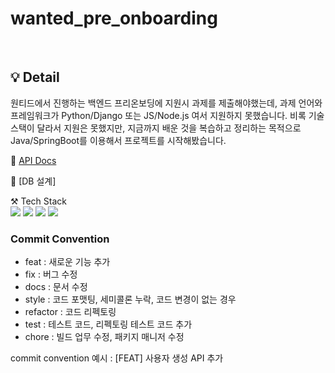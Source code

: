 # wanted_pre_onboarding
</br>

💡 Detail
---
원티드에서 진행하는 백엔드 프리온보딩에 지원시 과제를 제출해야했는데, 과제 언어와 프레임워크가 Python/Django 또는 JS/Node.js 여서 지원하지 못했습니다.
비록 기술스택이 달라서 지원은 못했지만, 지금까지 배운 것을 복습하고 정리하는 목적으로 Java/SpringBoot를 이용해서 프로젝트를 시작해봤습니다. </br>

📄 [API Docs](https://mixed-leotard-ccd.notion.site/9531095ac5dd478ca343bb916a33d63c?v=588ce725c00742abafa4d1ea0c37e330) </br>

📄 [DB 설계] 
</br>

⚒️ Tech Stack </br>
<img src="https://img.shields.io/badge/JAVA-007396?style=flat-square&logo=java&logoColor=white">
<img src="https://img.shields.io/badge/Spring-6DB33F?style=flat-square&logo=Spring&logoColor=white"/>&nbsp;<img src="https://img.shields.io/badge/SpringBoot-6DB33F?style=flat-square&logo=SpringBoot&logoColor=white"/>
<img src="https://img.shields.io/badge/MySQL-4479A1?style=flat-square&logo=MYSQL&logoColor=white"/><br/> 

### Commit Convention

* feat : 새로운 기능 추가 </br>
* fix : 버그 수정 </br>
* docs : 문서 수정 </br>
* style : 코드 포맷팅, 세미콜론 누락, 코드 변경이 없는 경우 </br>
* refactor : 코드 리펙토링 </br>
* test : 테스트 코드, 리펙토링 테스트 코드 추가 </br>
* chore : 빌드 업무 수정, 패키지 매니저 수정 </br>

commit convention 예시 : [FEAT] 사용자 생성 API 추가 




